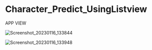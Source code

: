 # Character_Predict_UsingListview

APP VIEW

![Screenshot_20230116_133844](https://user-images.githubusercontent.com/114052035/212628431-2a709b4b-4cfd-47af-8b0e-e2a5d93e38a4.png)

![Screenshot_20230116_133948](https://user-images.githubusercontent.com/114052035/212628454-33de8221-a757-4343-8030-6c9e02282a94.png)
